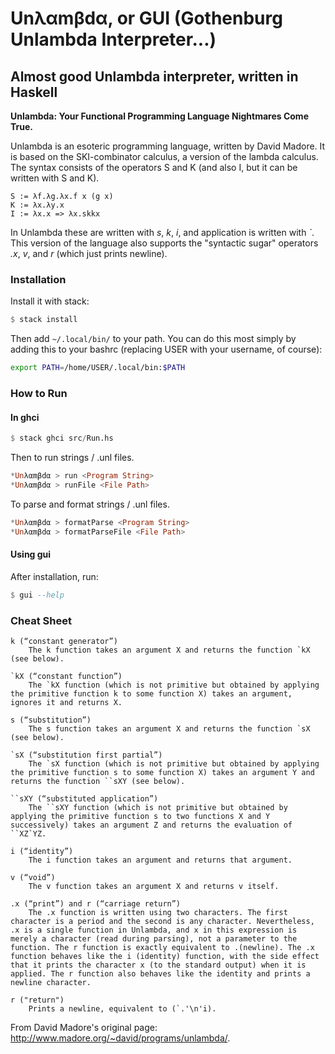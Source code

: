 # Unλαmβdα, or GUI (Gothenburg Unlambda Interpreter...)
## Almost good Unlambda interpreter, written in Haskell

**Unlambda: Your Functional Programming Language Nightmares Come True.**

Unlambda is an esoteric programming language, written by David Madore. It is based on the SKI-combinator calculus, a version of the lambda calculus. The syntax consists of the operators S and K (and also I, but it can be written with S and K).

```
S := λf.λg.λx.f x (g x)
K := λx.λy.x
I := λx.x => λx.skkx
```

In Unlambda these are written with _s_, _k_, _i_, and application is written with _\`_. This version of the language also supports the "syntactic sugar" operators _.x_, _v_, and _r_ (which just prints newline).

### Installation
Install it with stack:

```haskell
$ stack install
```

Then add `~/.local/bin/` to your path. You can do this most simply by adding this to your bashrc (replacing USER with your username, of course):

```bash
export PATH=/home/USER/.local/bin:$PATH
```

### How to Run
#### In ghci

```haskell
$ stack ghci src/Run.hs
```

Then to run strings / .unl files.

```haskell
*Unλαmβdα > run <Program String>
*Unλαmβdα > runFile <File Path>
```

To parse and format strings / .unl files.

```haskell
*Unλαmβdα > formatParse <Program String>
*Unλαmβdα > formatParseFile <File Path>
```

#### Using gui

After installation, run:

```haskell
$ gui --help
```

### Cheat Sheet
```
k (“constant generator”)
    The k function takes an argument X and returns the function `kX (see below).

`kX (“constant function”)
    The `kX function (which is not primitive but obtained by applying the primitive function k to some function X) takes an argument, ignores it and returns X.

s (“substitution”)
    The s function takes an argument X and returns the function `sX (see below).

`sX (“substitution first partial”)
    The `sX function (which is not primitive but obtained by applying the primitive function s to some function X) takes an argument Y and returns the function ``sXY (see below).

``sXY (“substituted application”)
    The ``sXY function (which is not primitive but obtained by applying the primitive function s to two functions X and Y successively) takes an argument Z and returns the evaluation of ``XZ`YZ.

i (“identity”)
    The i function takes an argument and returns that argument.

v (“void”)
    The v function takes an argument X and returns v itself.
    
.x (“print”) and r (“carriage return”)
    The .x function is written using two characters. The first character is a period and the second is any character. Nevertheless, .x is a single function in Unlambda, and x in this expression is merely a character (read during parsing), not a parameter to the function. The r function is exactly equivalent to .(newline). The .x function behaves like the i (identity) function, with the side effect that it prints the character x (to the standard output) when it is applied. The r function also behaves like the identity and prints a newline character.
    
r ("return")
    Prints a newline, equivalent to (`.'\n'i).
```

From David Madore's original page: <http://www.madore.org/~david/programs/unlambda/>.
